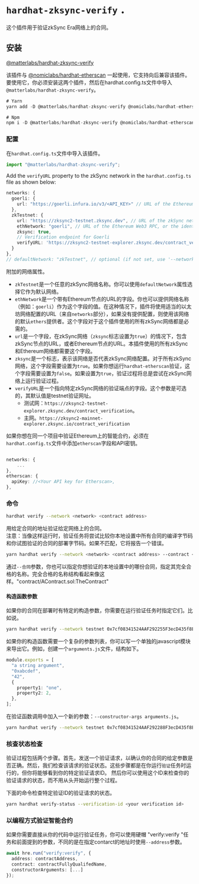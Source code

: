 # `hardhat-zksync-verify` ．

这个插件用于验证zkSync Era网络上的合同。

## 安装

[@matterlabs/hardhat-zksync-verify](https://www.npmjs.com/package/@matterlabs/hardhat-zksync-verify)

该插件与 [@nomiclabs/hardhat-etherscan](https://www.npmjs.com/package/@nomiclabs/hardhat-etherscan) 一起使用，它支持向后兼容该插件。
要使用它，你必须安装这两个插件，然后在hardhat.config.ts文件中导入`@matterlabs/hardhat-zksync-verify`。

```typescript
# Yarn
yarn add -D @matterlabs/hardhat-zksync-verify @nomiclabs/hardhat-etherscan

# Npm
npm i -D @matterlabs/hardhat-zksync-verify @nomiclabs/hardhat-etherscan
```

### 配置

在`hardhat.config.ts`文件中导入该插件。

```javascript
import "@matterlabs/hardhat-zksync-verify";
```

Add the `verifyURL` property to the zkSync network in the `hardhat.config.ts` file as shown below:

```typescript
networks: {
  goerli: {
    url: "https://goerli.infura.io/v3/<API_KEY>" // URL of the Ethereum Web3 RPC (optional)
  },
  zkTestnet: {
    url: "https://zksync2-testnet.zksync.dev", // URL of the zkSync network RPC
    ethNetwork: "goerli", // URL of the Ethereum Web3 RPC, or the identifier of the network (e.g. `mainnet` or `goerli`)
    zksync: true,
    // Verification endpoint for Goerli
    verifyURL: 'https://zksync2-testnet-explorer.zksync.dev/contract_verification'
  }
},
// defaultNetwork: "zkTestnet", // optional (if not set, use '--network zkTestnet')
```

附加的网络属性。

- `zkTestnet`是一个任意的zkSync网络名称。你可以使用`defaultNetwork`属性选择它作为默认网络。
- `ethNetwork`是一个带有Ethereum节点的URL的字段。你也可以提供网络名称（例如：`goerli`）作为这个字段的值。在这种情况下，插件将使用适当的以太坊网络配置的URL（来自`networks`部分），如果没有提供配置，则使用该网络的默认`ethers`提供者。这个字段对于这个插件使用的所有zkSync网络都是必需的。
- `url`是一个字段，在zkSync网络（`zksync`标志设置为`true`）的情况下，包含zkSync节点的URL，或者Ethereum节点的URL。本插件使用的所有zkSync和Ethereum网络都需要这个字段。
- `zksync`是一个标志，表示该网络是否代表zkSync网络配置。对于所有zkSync网络，这个字段需要设置为`true`。如果你想运行`hardhat-etherscan`验证，这个字段需要设置为`false`。如果设置为`true`，验证过程将总是尝试在zkSync网络上运行验证过程。
- `verifyURL`是一个指向特定zkSync网络的验证端点的字段。这个参数是可选的，其默认值是testnet验证网址。
  - 测试网：`https://zksync2-testnet-explorer.zksync.dev/contract_verification`。
  - 主网。`https://zksync2-mainnet-explorer.zksync.io/contract_verification`

如果你想在同一个项目中验证Ethereum上的智能合约，必须在`hardhat.config.ts`文件中添加`etherscan`字段和API密钥。

```typescript

networks: {
    ...
},
etherscan: {
  apiKey: //<Your API key for Etherscan>,
},

```

### 命令

```sh
hardhat verify --network <network> <contract address>
```

用给定合同的地址验证给定网络上的合同。 <br/>
注意：当像这样运行时，验证任务将尝试比较你本地设置中所有合同的编译字节码和你试图验证的合同的部署字节码。如果不匹配，它将报告一个错误。

```sh
yarn hardhat verify --network <network> <contract address> --contract <fully qualified name>
```

通过`--合同`参数，你也可以指定你想验证的本地设置中的哪份合同，指定其完全合格的名称。完全合格的名称结构看起来像这样。"contract/AContract.sol:TheContract" <br/>

#### 构造函数参数

如果你的合同在部署时有特定的构造参数，你需要在运行验证任务时指定它们。比如说。

```sh
yarn hardhat verify --network testnet 0x7cf08341524AAF292255F3ecD435f8EE1a910AbF "Hi there!"
```

如果你的构造函数需要一个复杂的参数列表，你可以写一个单独的javascript模块来导出它。例如，创建一个`arguments.js`文件，结构如下。

```typescript
module.exports = [
  "a string argument",
  "0xabcdef",
  "42",
  {
    property1: "one",
    property2: 2,
  },
];
```

在验证函数调用中加入一个新的参数：`--constructor-args arguments.js`。
```sh
yarn hardhat verify --network testnet 0x7cf08341524AAF292288F3ecD435f8EE1a910AbF --constructor-args arguments.js
```

### 核查状态检查

验证过程包括两个步骤。首先，发送一个验证请求，以确认你的合同的给定参数是否正确。然后，我们检查该请求的验证状态。这些步骤都是在你运行`验证`任务时运行的，但你将能够看到你的特定验证请求ID。
然后你可以使用这个ID来检查你的验证请求的状态，而不用从头开始运行整个过程。

下面的命令检查特定验证ID的验证请求的状态。
```sh
yarn hardhat verify-status --verification-id <your verification id>
```

### 以编程方式验证智能合约

如果你需要直接从你的代码中运行验证任务，你可以使用硬帽 "verify:verify "任务和前面提到的参数，不同的是在指定contarct的地址时使用`--address`参数。<br/>

```typescript
await hre.run("verify:verify", {
  address: contractAddress,
  contract: contractFullyQualifedName,
  constructorArguments: [...]
});
```

